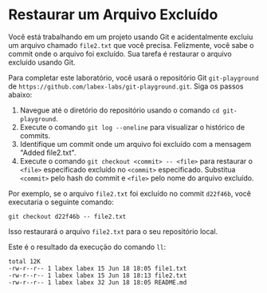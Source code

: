 # Restaurar um Arquivo Excluído

Você está trabalhando em um projeto usando Git e acidentalmente excluiu um arquivo chamado `file2.txt` que você precisa. Felizmente, você sabe o commit onde o arquivo foi excluído. Sua tarefa é restaurar o arquivo excluído usando Git.

Para completar este laboratório, você usará o repositório Git `git-playground` de `https://github.com/labex-labs/git-playground.git`. Siga os passos abaixo:

1. Navegue até o diretório do repositório usando o comando `cd git-playground`.
2. Execute o comando `git log --oneline` para visualizar o histórico de commits.
3. Identifique um commit onde um arquivo foi excluído com a mensagem "Added file2.txt".
4. Execute o comando `git checkout <commit> -- <file>` para restaurar o `<file>` especificado excluído no `<commit>` especificado. Substitua `<commit>` pelo hash do commit e `<file>` pelo nome do arquivo excluído.

Por exemplo, se o arquivo `file2.txt` foi excluído no commit `d22f46b`, você executaria o seguinte comando:

```shell
git checkout d22f46b -- file2.txt
```

Isso restaurará o arquivo `file2.txt` para o seu repositório local.

Este é o resultado da execução do comando `ll`:

```shell
total 12K
-rw-r--r-- 1 labex labex 15 Jun 18 18:05 file1.txt
-rw-r--r-- 1 labex labex 15 Jun 18 18:13 file2.txt
-rw-r--r-- 1 labex labex 32 Jun 18 18:05 README.md
```
